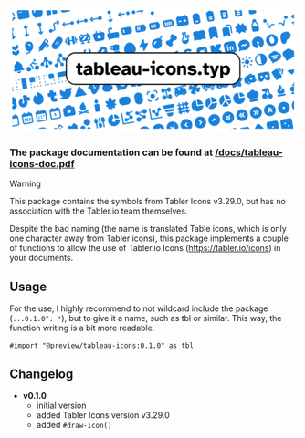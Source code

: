 
<img src="docs/banner.png">

### The package documentation can be found at [/docs/tableau-icons-doc.pdf](./docs/tableau-icons-doc.pdf)

> [!warning]
> This package contains the symbols from Tabler Icons v3.29.0, but has no association with the Tabler.io team themselves.

Despite the bad naming (the name is translated Table icons, which is only one character away from Tabler icons), this package implements a couple of functions to allow the use of Tabler.io Icons (https://tabler.io/icons) in your documents.

## Usage

For the use, I highly recommend to not wildcard include the package (`...0.1.0": *`), but to give it a name, such as tbl or similar. This way, the function writing is a bit more readable.

```typst
#import "@preview/tableau-icons:0.1.0" as tbl
```



## Changelog
- **v0.1.0**
  - initial version
  - added Tabler Icons version v3.29.0
  - added `#draw-icon()`
